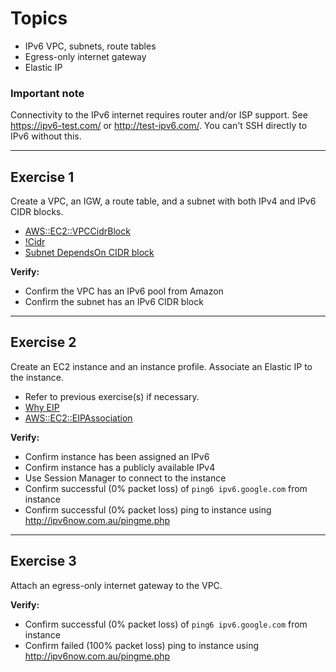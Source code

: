 # Topics
- IPv6 VPC, subnets, route tables
- Egress-only internet gateway
- Elastic IP

### Important note
Connectivity to the IPv6 internet requires router and/or ISP support. See https://ipv6-test.com/ or http://test-ipv6.com/.
You can't SSH directly to IPv6 without this.

---

## Exercise 1
Create a VPC, an IGW, a route table, and a subnet with both IPv4 and IPv6 CIDR blocks.
- [AWS::EC2::VPCCidrBlock](https://docs.aws.amazon.com/AWSCloudFormation/latest/UserGuide/aws-resource-ec2-vpccidrblock.html)
- [!Cidr](https://docs.aws.amazon.com/AWSCloudFormation/latest/UserGuide/intrinsic-function-reference-cidr.html)
- [Subnet DependsOn CIDR block](https://docs.aws.amazon.com/AWSCloudFormation/latest/UserGuide/aws-attribute-dependson.html)

**Verify:**
- Confirm the VPC has an IPv6 pool from Amazon
- Confirm the subnet has an IPv6 CIDR block

---

## Exercise 2
Create an EC2 instance and an instance profile. Associate an Elastic IP to the instance.
- Refer to previous exercise(s) if necessary. 
- [Why EIP](https://serverfault.com/questions/846387)
- [AWS::EC2::EIPAssociation](https://docs.aws.amazon.com/AWSCloudFormation/latest/UserGuide/aws-properties-ec2-eip-association.html)

**Verify:**
- Confirm instance has been assigned an IPv6
- Confirm instance has a publicly available IPv4
- Use Session Manager to connect to the instance
- Confirm successful (0% packet loss) of `ping6 ipv6.google.com` from instance
- Confirm successful (0% packet loss) ping to instance using http://ipv6now.com.au/pingme.php

---

## Exercise 3
Attach an egress-only internet gateway to the VPC.

**Verify:**
- Confirm successful (0% packet loss) of `ping6 ipv6.google.com` from instance
- Confirm failed (100% packet loss) ping to instance using http://ipv6now.com.au/pingme.php
